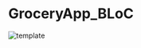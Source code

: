 # GroceryApp_BLoC
![template](https://github.com/user-attachments/assets/7414caf3-24f7-4a31-beba-617cccb6060c)
